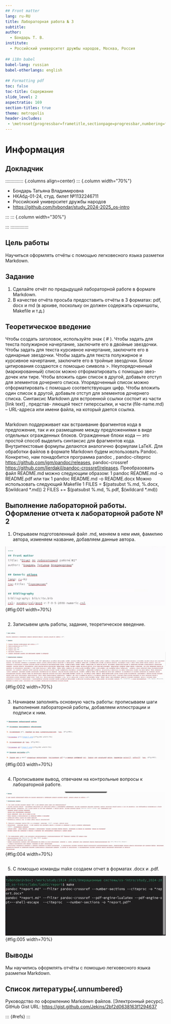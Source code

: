 ```yaml
---
## Front matter
lang: ru-RU
title: Лабораторная работа № 3
subtitle: 
author:
  - Бондарь Т. В.
institute:
  - Российский университет дружбы народов, Москва, Россия

## i18n babel
babel-lang: russian
babel-otherlangs: english

## Formatting pdf
toc: false
toc-title: Содержание
slide_level: 2
aspectratio: 169
section-titles: true
theme: metropolis
header-includes:
 - \metroset{progressbar=frametitle,sectionpage=progressbar,numbering=fraction}
---
```


# Информация

## Докладчик

:::::::::::::: {.columns align=center}
::: {.column width="70%"}

  * Бондарь Татьяна Владимировна
  * НКАбд-01-24, студ. билет №1132246711
  * Российский университет дружбы народов
  * <https://github.com/tvbondar/study_2024-2025_os-intro>

:::
::: {.column width="30%"}

:::
::::::::::::::

## Цель работы

Научиться оформлять отчёты с помощью легковесного языка разметки Markdown.

## Задание

1. Сделайте отчёт по предыдущей лабораторной работе в формате Markdown.
2. В качестве отчёта просьба предоставить отчёты в 3 форматах: pdf, docx и md (в архиве,
поскольку он должен содержать скриншоты, Makefile и т.д.)

## Теоретическое введение

Чтобы создать заголовок, используйте знак ( # ).
Чтобы задать для текста полужирное начертание, заключите его в двойные звездочки.
Чтобы задать для текста курсивное начертание, заключите его в одинарные звездочки.
Чтобы задать для текста полужирное и курсивное начертание, заключите его в тройные
звездочки.
Блоки цитирования создаются с помощью символа >.
Неупорядоченный (маркированный) список можно отформатировать с помощью звез-
дочек или тире.
Чтобы вложить один список в другой, добавьте отступ для элементов дочернего списка.
Упорядоченный список можно отформатировать с помощью соответствующих цифр.
Чтобы вложить один список в другой, добавьте отступ для элементов дочернего списка.
Синтаксис Markdown для встроенной ссылки состоит из части [link text] , представ-
ляющей текст гиперссылки, и части (file-name.md) – URL-адреса или имени файла,
на который дается ссылка.

##

Markdown поддерживает как встраивание фрагментов кода в предложение, так и их
размещение между предложениями в виде отдельных огражденных блоков. Огражденные
блоки кода — это простой способ выделить синтаксис для фрагментов кода. 
Внутритекстовые формулы делаются аналогично формулам LaTeX. 
Для обработки файлов в формате Markdown будем использовать Pandoc. Конкретно, нам понадобится программа pandoc ,
pandoc-citeproc https://github.com/jgm/pandoc/releases, pandoc-crossref
https://github.com/lierdakil/pandoc-crossref/releases.
Преобразовать файл README.md можно следующим образом:
1 pandoc README.md -o README.pdf
или так
1 pandoc README.md -o README.docx
Можно использовать следующий Makefile
1 FILES = $(patsubst %.md, %.docx, $(wildcard *.md))
2 FILES += $(patsubst %.md, %.pdf, $(wildcard *.md))

## Выполнение лабораторной работы. Оформление отчета к лабораторной работе № 2

1. Открываем подготовленный файл .md, меняем в нем имя, фамилию автора, изменяем название, добавляем данные автора. 

![Начало заполнения отчета](image/1.png){#fig:001 width=70%}

##

2. Записывем цель работы, задание, теоретическое введение. 

![Цель, задание, теоретическое введение](image/2.png){#fig:002 width=70%}

##

3. Начинаем заполнять основную часть работы: прописываем шаги выполнения лабораторной работы, добавляем иллюстрации и подписи к ним. 

![Заполнение части "Выполнение лабораторной работы"](image/3.png){#fig:003 width=70%}

##

4.  Прописываем вывод, отвечаем на контрольные вопросы к лабораторной работе. 

![Заполнение части "Выводы" и "Контрольные воппросы"](image/4.png){#fig:004 width=70%}

##

5. С помощью команды make создаем отчет в форматах .docx и .pdf. 

![Команда make](image/5.png){#fig:005 width=70%}

## Выводы

Мы научились оформлять отчёты с помощью легковесного языка разметки Markdown.

## Список литературы{.unnumbered}

Руководство по оформлению Markdown файлов. [Электронный ресурс]. GitHub Gist URL: https://gist.github.com/Jekins/2bf2d0638163f1294637 

::: {#refs}
:::





